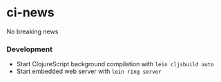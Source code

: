 ci-news
=======

No breaking news


### Development

 - Start ClojureScript background compilation with `lein cljsbuild auto`
 - Start embedded web server with `lein ring server`
